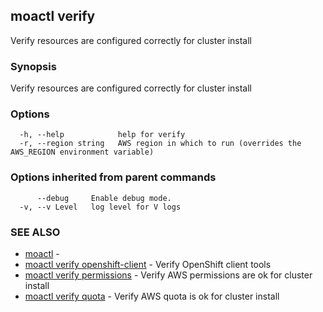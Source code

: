 ## moactl verify

Verify resources are configured correctly for cluster install

### Synopsis

Verify resources are configured correctly for cluster install

### Options

```
  -h, --help            help for verify
  -r, --region string   AWS region in which to run (overrides the AWS_REGION environment variable)
```

### Options inherited from parent commands

```
      --debug     Enable debug mode.
  -v, --v Level   log level for V logs
```

### SEE ALSO

* [moactl](moactl.md)	 - 
* [moactl verify openshift-client](moactl_verify_openshift-client.md)	 - Verify OpenShift client tools
* [moactl verify permissions](moactl_verify_permissions.md)	 - Verify AWS permissions are ok for cluster install
* [moactl verify quota](moactl_verify_quota.md)	 - Verify AWS quota is ok for cluster install

